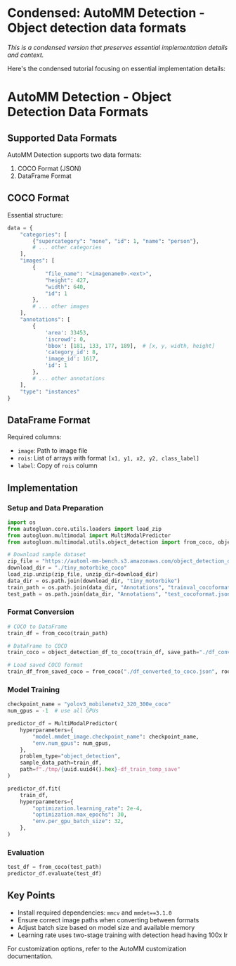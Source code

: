 # Condensed: AutoMM Detection - Object detection data formats

*This is a condensed version that preserves essential implementation details and context.*

Here's the condensed tutorial focusing on essential implementation details:

# AutoMM Detection - Object Detection Data Formats

## Supported Data Formats

AutoMM Detection supports two data formats:
1. COCO Format (JSON)
2. DataFrame Format

## COCO Format

Essential structure:
```python
data = {
    "categories": [
        {"supercategory": "none", "id": 1, "name": "person"},
        # ... other categories
    ],
    "images": [
        {
            "file_name": "<imagename0>.<ext>",
            "height": 427,
            "width": 640,
            "id": 1
        },
        # ... other images
    ],
    "annotations": [
        {
            'area': 33453,
            'iscrowd': 0,
            'bbox': [181, 133, 177, 189],  # [x, y, width, height]
            'category_id': 8,
            'image_id': 1617,
            'id': 1
        },
        # ... other annotations
    ],
    "type": "instances"
}
```

## DataFrame Format

Required columns:
- `image`: Path to image file
- `rois`: List of arrays with format `[x1, y1, x2, y2, class_label]`
- `label`: Copy of `rois` column

## Implementation

### Setup and Data Preparation
```python
import os
from autogluon.core.utils.loaders import load_zip
from autogluon.multimodal import MultiModalPredictor
from autogluon.multimodal.utils.object_detection import from_coco, object_detection_df_to_coco

# Download sample dataset
zip_file = "https://automl-mm-bench.s3.amazonaws.com/object_detection_dataset/tiny_motorbike_coco.zip"
download_dir = "./tiny_motorbike_coco"
load_zip.unzip(zip_file, unzip_dir=download_dir)
data_dir = os.path.join(download_dir, "tiny_motorbike")
train_path = os.path.join(data_dir, "Annotations", "trainval_cocoformat.json")
test_path = os.path.join(data_dir, "Annotations", "test_cocoformat.json")
```

### Format Conversion
```python
# COCO to DataFrame
train_df = from_coco(train_path)

# DataFrame to COCO
train_coco = object_detection_df_to_coco(train_df, save_path="./df_converted_to_coco.json")

# Load saved COCO format
train_df_from_saved_coco = from_coco("./df_converted_to_coco.json", root="./")
```

### Model Training
```python
checkpoint_name = "yolov3_mobilenetv2_320_300e_coco"
num_gpus = -1  # use all GPUs

predictor_df = MultiModalPredictor(
    hyperparameters={
        "model.mmdet_image.checkpoint_name": checkpoint_name,
        "env.num_gpus": num_gpus,
    },
    problem_type="object_detection",
    sample_data_path=train_df,
    path=f"./tmp/{uuid.uuid4().hex}-df_train_temp_save"
)

predictor_df.fit(
    train_df,
    hyperparameters={
        "optimization.learning_rate": 2e-4,
        "optimization.max_epochs": 30,
        "env.per_gpu_batch_size": 32,
    },
)
```

### Evaluation
```python
test_df = from_coco(test_path)
predictor_df.evaluate(test_df)
```

## Key Points
- Install required dependencies: `mmcv` and `mmdet==3.1.0`
- Ensure correct image paths when converting between formats
- Adjust batch size based on model size and available memory
- Learning rate uses two-stage training with detection head having 100x lr

For customization options, refer to the AutoMM customization documentation.